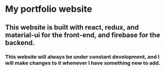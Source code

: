 # My portfolio website
## This website is built with react, redux, and material-ui for the front-end, and firebase for the backend.
### This website will always be under constant development, and I will make changes to it whenever I have something new to add.
